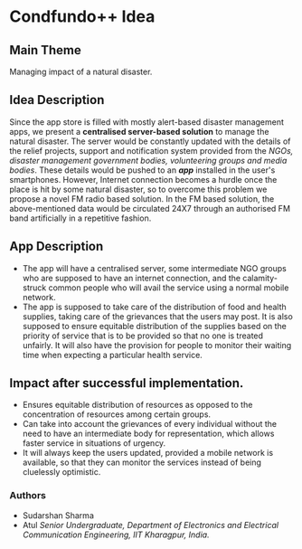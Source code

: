# Condfundo++ Idea

## Main Theme
Managing impact of a natural disaster.

## Idea Description
Since the app store is filled with mostly alert-based disaster management apps, we present a **centralised server-based solution** to manage the natural disaster. The server would be constantly updated with the details of the relief projects, support and notification system provided from the *NGOs, disaster management government bodies, volunteering groups and media bodies*. These details would be pushed to an **_app_** installed in the user's smartphones. However, Internet connection becomes a hurdle once the place is hit by some natural disaster, so to overcome this problem we propose a novel FM radio based solution. In the FM based solution, the above-mentioned data would be circulated 24X7 through an authorised FM band artificially in a repetitive fashion.

## App Description
- The app will have a centralised server, some intermediate NGO groups who are supposed to have an internet connection, and the calamity-struck common people who will avail the service using a normal mobile network.
- The app is supposed to take care of the distribution of food and health supplies, taking care of the grievances that the users may post. It is also supposed to ensure equitable distribution of the supplies based on the priority of service that is to be provided so that no one is treated unfairly. It will also have the provision for people to monitor their waiting time when expecting a particular health service.

## Impact after successful implementation.
- Ensures equitable distribution of resources as opposed to the concentration of resources among certain groups.
- Can take into account the grievances of every individual without the need to have an intermediate body for representation, which allows faster service in situations of urgency.
- It will always keep the users updated, provided a mobile network is available, so that they can monitor the services instead of being cluelessly optimistic.

### Authors
- Sudarshan Sharma
- Atul 
*Senior Undergraduate,
Department of Electronics and Electrical Communication Engineering,
IIT Kharagpur, India.*
